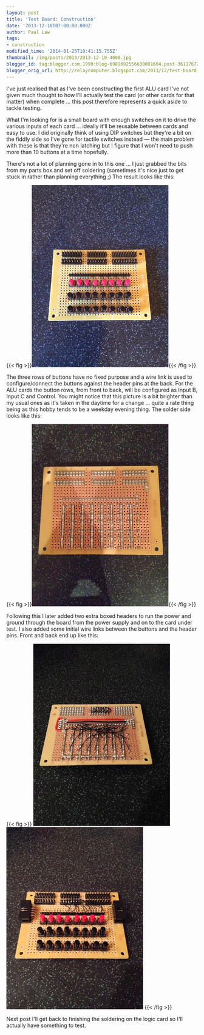 ```yaml
---
layout: post
title: 'Test Board: Construction'
date: '2013-12-10T07:00:00.000Z'
author: Paul Law
tags:
- construction
modified_time: '2014-01-25T10:41:15.755Z'
thumbnail: /img/posts/2013/2013-12-10-4000.jpg
blogger_id: tag:blogger.com,1999:blog-6989692556630001604.post-3611767254580972729
blogger_orig_url: http://relaycomputer.blogspot.com/2013/12/test-board-construction.html
---
```


I've just realised that as I've been constructing the first ALU card I've not 
given much thought to how I'll actually test the card (or other cards for that 
matter) when complete ... this post therefore represents a quick aside to 
tackle testing.

What I'm looking for is a small board with enough 
switches on it to drive the various inputs of each card ... ideally it'll be 
reusable between cards and easy to use. I did originally think of using DIP 
switches but they're a bit on the fiddly side so I've gone for tactile 
switches instead — the main problem with these is that they're non latching 
but I figure that I won't need to push more than 10 buttons at a time 
hopefully.

There's not a lot of planning gone in to this one ... I 
just grabbed the bits from my parts box and set off soldering (sometimes it's 
nice just to get stuck in rather than planning everything ;) The result looks 
like this:

{{< fig >}}![Test Board](/img/posts/2013/2013-12-10-0000.jpg){{< /fig >}}

The three rows of buttons 
have no fixed purpose and a wire link is used to configure/connect the buttons 
against the header pins at the back. For the ALU cards the button rows, from 
front to back, will be configured as Input B, Input C and Control. You might 
notice that this picture is a bit brighter than my usual ones as it's taken in 
the daytime for a change ... quite a rate thing being as this hobby tends to 
be a weekday evening thing. The solder side looks like this:

{{< fig >}}![Test Board (solder side)](/img/posts/2013/2013-12-10-0001.jpg){{< /fig >}}

Following this 
I later added two extra boxed headers to run the power and ground through the 
board from the power supply and on to the card under test. I also added some 
initial wire links between the buttons and the header pins. Front and back end 
up like this:

{{< fig >}}
![Test Board (solder side)](/img/posts/2013/2013-12-10-0002.jpg)
![Test Board](/img/posts/2013/2013-12-10-0003.jpg)
{{< /fig >}}

Next post I'll get back to 
finishing the soldering on the logic card so I'll actually have something to 
test. 
